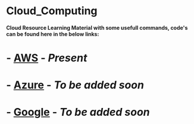 # Cloud_Computing

#### Cloud Resource Learning Material with some usefull commands, code's can be found here in the below links:

# - [AWS](https://github.com/prabhus489/Cloud_Computing/tree/main/AWS) - ***Present***
# - [Azure](https://github.com/prabhus489/Cloud_Computing/tree/main/Azure) - ***To be added soon***
# - [Google](https://github.com/prabhus489/Cloud_Computing/tree/main/Google) - ***To be added soon***
